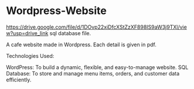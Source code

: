 # Wordpress-Website

https://drive.google.com/file/d/1DOvp22xiDfcXStZzXF898IS9aW3j9TXl/view?usp=drive_link sql database file.

A cafe website made in Wordpress. Each detail is given in pdf. 

Technologies Used:

WordPress: To build a dynamic, flexible, and easy-to-manage website.
SQL Database: To store and manage menu items, orders, and customer data efficiently.
